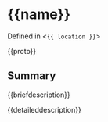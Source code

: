 # {{name}}

Defined in <`{{ location }}`>

{{proto}}

## Summary

{{briefdescription}}

{{detaileddescription}}
